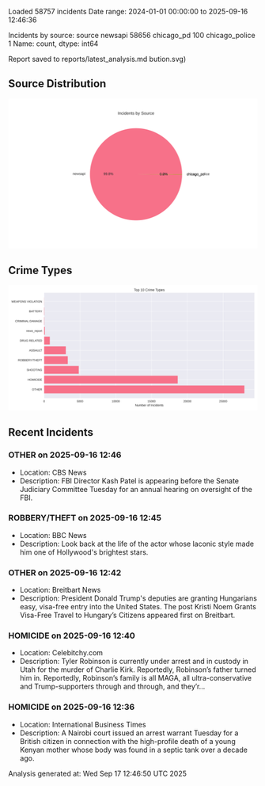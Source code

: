 
Loaded 58757 incidents
Date range: 2024-01-01 00:00:00 to 2025-09-16 12:46:36

Incidents by source:
source
newsapi           58656
chicago_pd          100
chicago_police        1
Name: count, dtype: int64

Report saved to reports/latest_analysis.md
bution.svg)

## Source Distribution
![Source Distribution](images/source_distribution.svg)

## Crime Types
![Crime Types](images/crime_types.svg)

## Recent Incidents

### OTHER on 2025-09-16 12:46
- Location: CBS News
- Description: FBI Director Kash Patel is appearing before the Senate Judiciary Committee Tuesday for an annual hearing on oversight of the FBI.


### ROBBERY/THEFT on 2025-09-16 12:45
- Location: BBC News
- Description: Look back at the life of the actor whose laconic style made him one of Hollywood's brightest stars.


### OTHER on 2025-09-16 12:42
- Location: Breitbart News
- Description: President Donald Trump's deputies are granting Hungarians easy, visa-free entry into the United States.
The post Kristi Noem Grants Visa-Free Travel to Hungary’s Citizens appeared first on Breitbart.


### HOMICIDE on 2025-09-16 12:40
- Location: Celebitchy.com
- Description: Tyler Robinson is currently under arrest and in custody in Utah for the murder of Charlie Kirk. Reportedly, Robinson’s father turned him in. Reportedly, Robinson’s family is all MAGA, all ultra-conservative and Trump-supporters through and through, and they’r…


### HOMICIDE on 2025-09-16 12:36
- Location: International Business Times
- Description: A Nairobi court issued an arrest warrant Tuesday for a British citizen in connection with the high-profile death of a young Kenyan mother whose body was found in a septic tank over a decade ago.

Analysis generated at: Wed Sep 17 12:46:50 UTC 2025
